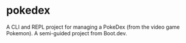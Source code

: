 # pokedex
A CLI and REPL project for managing a PokeDex (from the video game Pokemon). A semi-guided project from Boot.dev.
